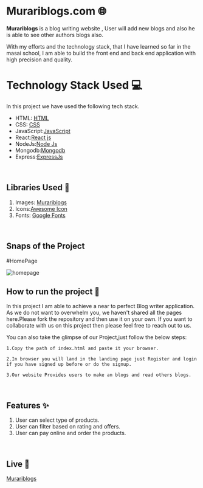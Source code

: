 # Murariblogs.com 🌐

**Murariblogs** is a blog writing website , User will add new blogs and also he is able to see other authors blogs also.

With my efforts and the technology stack, that I have learned so far in the masai school, I am able to build the front end and back end application with high
precision and quality.

# Technology Stack Used 💻

In this project we have used the following tech stack.

- HTML: [HTML](https://developer.mozilla.org/en-US/docs/Web/HTML)
- CSS: [CSS](https://developer.mozilla.org/en-US/docs/Web/CSS)
- JavaScript:[JavaScript](https://developer.mozilla.org/en-US/docs/Web/JavaScript)
- React:[React js](https://reactjs.org/)
- NodeJs:[Node Js](https://nodejs.org/api/all.html)
- Mongodb:[Mongodb](https://www.mongodb.com/document-databases)
- Express:[ExpressJs](https://expressjs.com/en/starter/installing.html)

<br>

## Libraries Used 🌟

1. Images: [Murariblogs](https://murariblogs.vercel.app/)
2. Icons:[Awesome Icon](https://www.w3schools.com/icons/fontawesome5_intro.asp)
3. Fonts: [Google Fonts](https://fonts.google.com/)

<br>

## Snaps of the Project

#HomePage

![homepage](https://user-images.githubusercontent.com/77038785/132504566-682b047b-2880-4599-bd4a-37aae90e3dea.PNG)


## How to run the project 📑

In this project I am able to achieve a near to perfect Blog writer application. As we do not want to overwhelm you, we haven't shared all the pages here.Please fork the repository and then use it on your own. If you want to collaborate with us on this project then please feel free to reach out to us.

You can also take the glimpse of our Project,just follow the below steps:

    1.Copy the path of index.html and paste it your browser.

    2.In browser you will land in the landing page just Register and login if you have signed up before or do the signup.

    3.Our website Provides users to make an blogs and read others blogs.

<br>


## Features ✨

1. User can select type of products.
2. User can filter based on rating and offers.
3. User can pay online and order the products.

<br>

## Live 🎥

[Murariblogs](https://murariblogs.vercel.app/)


